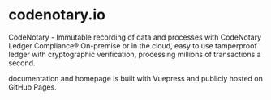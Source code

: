 # codenotary.io

CodeNotary - Immutable recording of data and processes with CodeNotary Ledger Compliance®
On-premise or in the cloud, easy to use tamperproof ledger with cryptographic verification, processing millions of transactions a second.

documentation and homepage is built with Vuepress and publicly hosted on GitHub Pages.
